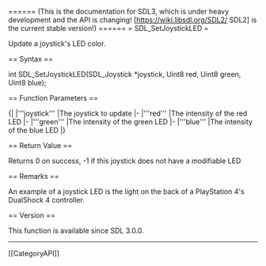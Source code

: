 ====== (This is the documentation for SDL3, which is under heavy development and the API is changing! [https://wiki.libsdl.org/SDL2/ SDL2] is the current stable version!) ======
= SDL_SetJoystickLED =

Update a joystick's LED color.

== Syntax ==

<syntaxhighlight lang='c'>
int SDL_SetJoystickLED(SDL_Joystick *joystick, Uint8 red, Uint8 green, Uint8 blue);
</syntaxhighlight>

== Function Parameters ==

{|
|'''joystick'''
|The joystick to update
|-
|'''red'''
|The intensity of the red LED
|-
|'''green'''
|The intensity of the green LED
|-
|'''blue'''
|The intensity of the blue LED
|}

== Return Value ==

Returns 0 on success, -1 if this joystick does not have a modifiable LED

== Remarks ==

An example of a joystick LED is the light on the back of a PlayStation 4's
DualShock 4 controller.

== Version ==

This function is available since SDL 3.0.0.

----
[[CategoryAPI]]


